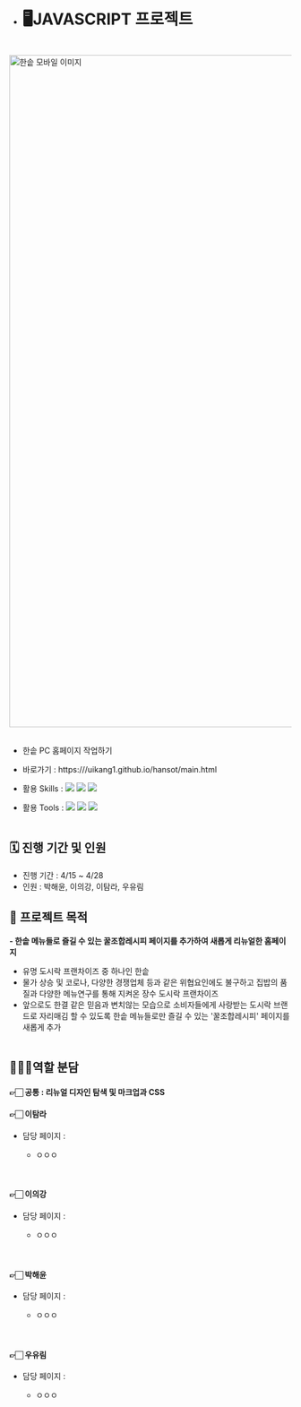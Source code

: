 - # 🖥️JAVASCRIPT 프로젝트

<br>

<img width="1200" alt="한솥 모바일 이미지" src="https://github.com/uikang1/hansot/assets/168395738/bac4c6a4-69b2-45e7-995c-c512acfc2752">

<br>
<br>

- 한솥 PC 홈페이지 작업하기
- 바로가기 : https:///uikang1.github.io/hansot/main.html

- 활용 Skills : <img src="https://img.shields.io/badge/HTML5-E34F26?style=flat&logo=HTML5&logoColor=white" /> <img src="https://img.shields.io/badge/CSS3-1572B6?style=flat&logo=CSS3&logoColor=white" /> <img src="https://img.shields.io/badge/JavaScript-F7DF1E?style=flat&logo=JavaScript&logoColor=white" /> 
- 활용 Tools : <img src="https://img.shields.io/badge/Figma-F24E1E?style=flat&logo=Figma&logoColor=white" /> <img src="https://img.shields.io/badge/Slack-4A154B?style=flat&logo=Slack&logoColor=white" /> <img src="https://img.shields.io/badge/GitHub-181717?style=flat&logo=GitHub&logoColor=white" />
  <br>
  <br>

## 🗓️ 진행 기간 및 인원

- 진행 기간 : 4/15 ~ 4/28
- 인원 : 박해윤, 이의강, 이탐라, 우유림
  <br>

## 🎯 프로젝트 목적

**- 한솥 메뉴들로 즐길 수 있는 꿀조합레시피 페이지를 추가하여 새롭게 리뉴얼한 홈페이지**

- 유명 도시락 프랜차이즈 중 하나인 한솥
- 물가 상승 및 코로나, 다양한 경쟁업체 등과 같은 위협요인에도 불구하고 집밥의 품질과 다양한 메뉴연구를 통해 지켜온 장수 도시락 프랜차이즈
- 앞으로도 한결 같은 믿음과 변치않는 모습으로 소비자들에게 사랑받는 도시락 브랜드로 자리매김 할 수 있도록 한솥 메뉴들로만 즐길 수 있는 '꿀조합레시피' 페이지를 새롭게 추가
  <br>
  <br>

## 👩🏻‍💻역할 분담

#### 👉🏻 공통 : 리뉴얼 디자인 탐색 및 마크업과 CSS

#### 👉🏻 이탐라
- 담당 페이지 :
  - ㅇㅇㅇ

    <br>
#### 👉🏻 이의강
- 담당 페이지 :
  - ㅇㅇㅇ

    <br>
#### 👉🏻 박해윤
- 담당 페이지 :
  - ㅇㅇㅇ

    <br>
#### 👉🏻 우유림
- 담당 페이지 :
  - ㅇㅇㅇ

    <br>









